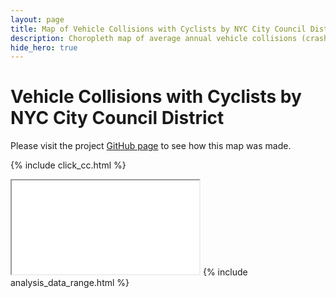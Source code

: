 ```yaml
---
layout: page
title: Map of Vehicle Collisions with Cyclists by NYC City Council District
description: Choropleth map of average annual vehicle collisions (crashes) with Cyclists (bicycles) by NYC City Council District
hide_hero: true
---
```

# Vehicle Collisions with Cyclists by NYC City Council District
Please visit the project [GitHub page](https://github.com/ray310/NYC-Vehicle-Collisions) to see how this map was made.

{% include click_cc.html %}
<iframe src="district_cyclist_map.html" title="Choropleth map of collisions with cyclists by NYC City Council District"></iframe>
{% include analysis_data_range.html %}
